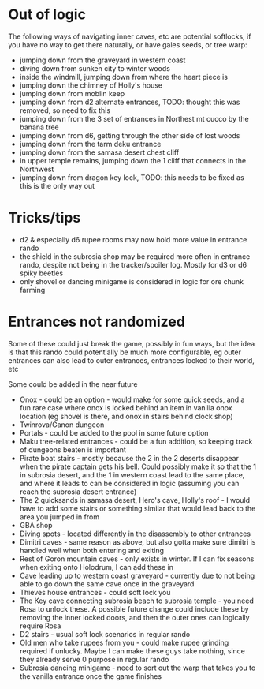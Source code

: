 # Out of logic

The following ways of navigating inner caves, etc are potential softlocks, if you have no way to get there naturally, or have gales seeds, or tree warp:

- jumping down from the graveyard in western coast
- diving down from sunken city to winter woods
- inside the windmill, jumping down from where the heart piece is
- jumping down the chimney of Holly's house
- jumping down from moblin keep
- jumping down from d2 alternate entrances, TODO: thought this was removed, so need to fix this
- jumping down from the 3 set of entrances in Northest mt cucco by the banana tree
- jumping down from d6, getting through the other side of lost woods
- jumping down from the tarm deku entrance
- jumping down from the samasa desert chest cliff
- in upper temple remains, jumping down the 1 cliff that connects in the Northwest
- jumping down from dragon key lock, TODO: this needs to be fixed as this is the only way out

# Tricks/tips

- d2 & especially d6 rupee rooms may now hold more value in entrance rando
- the shield in the subrosia shop may be required more often in entrance rando, despite not being in the tracker/spoiler log. Mostly for d3 or d6 spiky beetles
- only shovel or dancing minigame is considered in logic for ore chunk farming

# Entrances not randomized

Some of these could just break the game, possibly in fun ways, but the idea is that this rando could potentially be much more configurable, eg outer entrances can also lead to outer entrances, entrances locked to their world, etc

Some could be added in the near future

- Onox - could be an option - would make for some quick seeds, and a fun rare case where onox is locked behind an item in vanilla onox location (eg shovel is there, and onox in stairs behind clock shop)
- Twinrova/Ganon dungeon
- Portals - could be added to the pool in some future option
- Maku tree-related entrances - could be a fun addition, so keeping track of dungeons beaten is important
- Pirate boat stairs - mostly because the 2 in the 2 deserts disappear when the pirate captain gets his bell. Could possibly make it so that the 1 in subrosia desert, and the 1 in western coast lead to the same place, and where it leads to can be considered in logic (assuming you can reach the subrosia desert entrance)
- The 2 quicksands in samasa desert, Hero's cave, Holly's roof - I would have to add some stairs or something similar that would lead back to the area you jumped in from
- GBA shop
- Diving spots - located differently in the disassembly to other entrances
- Dimitri caves - same reason as above, but also gotta make sure dimitri is handled well when both entering and exiting
- Rest of Goron mountain caves - only exists in winter. If I can fix seasons when exiting onto Holodrum, I can add these in
- Cave leading up to western coast graveyard - currently due to not being able to go down the same cave once in the graveyard
- Thieves house entrances - could soft lock you
- The Key cave connecting subrosia beach to subrosia temple - you need Rosa to unlock these. A possible future change could include these by removing the inner locked doors, and then the outer ones can logically require Rosa
- D2 stairs - usual soft lock scenarios in regular rando
- Old men who take rupees from you - could make rupee grinding required if unlucky. Maybe I can make these guys take nothing, since they already serve 0 purpose in regular rando
- Subrosia dancing minigame - need to sort out the warp that takes you to the vanilla entrance once the game finishes
